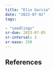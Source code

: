 ```yaml
---
title: "Elio Garcia"
date: "2023-07-02"
tags:

- "seedlings"
sr-due: 2023-07-05
sr-interval: 3
sr-ease: 250
---
```




## References